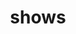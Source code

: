 ---
{
  "title": "shows",
  "metaTitle": "Shows",
  "description": null,
  "meta": [
    {
      "name": "description",
      "content": null
    },
    {
      "name": "keywords",
      "content": null
    },
    {
      "name": "robots",
      "content": null
    }
  ]
}
---
